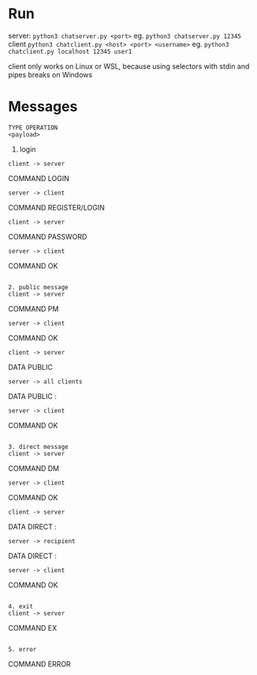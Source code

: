 # Run

server:
```python3 chatserver.py <port>```
eg. ```python3 chatserver.py 12345```
client
```python3 chatclient.py <host> <port> <username>```
eg. ```python3 chatclient.py localhost 12345 user1```

client only works on Linux or WSL, because using selectors with stdin and pipes breaks on Windows

# Messages
```
TYPE OPERATION
<payload>
```

1. login
```
client -> server
```
COMMAND LOGIN
<username>
```
server -> client
```
COMMAND REGISTER/LOGIN
```
client -> server
```
COMMAND PASSWORD
<password>
```
server -> client
```
COMMAND OK
```

2. public message
client -> server
```
COMMAND PM
```
server -> client
```
COMMAND OK
```
client -> server
```
DATA PUBLIC
<message>
```
server -> all clients
```
DATA PUBLIC
<username>: <message>
```
server -> client
```
COMMAND OK
```

3. direct message
client -> server
```
COMMAND DM
```
server -> client
```
COMMAND OK
<userlist>
```
client -> server
```
DATA DIRECT
<recipient>: <message>
```
server -> recipient
```
DATA DIRECT
<sender>: <message>
```
server -> client
```
COMMAND OK
```

4. exit
client -> server
```
COMMAND EX
```

5. error
```
COMMAND ERROR
<error message>
```


